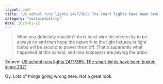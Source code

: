```yaml
---
layout: post
title: "US school runs lights 24/7/365: The smart lights have been broken since 2021"
category: "sustainability"
date: 2023-01-22
---
```


>What you definitely shouldn't do is hard-wire the electricity to be always on and then hope the network to the light fixtures or light bulbs will be around to power them off. That's apparently what happened at this school, and now taxpayers are paying the price.

Source: [US school runs lights 24/7/365: The smart lights have been broken since 2021](https://arstechnica.com/gadgets/2023/01/us-school-runs-lights-24-7-365-the-smart-lights-have-been-broken-since-2021/)

Oy.  Lots of things going wrong here.  Not a great look.
